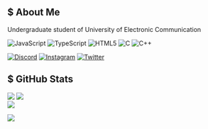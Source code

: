 ## $ About Me
Undergraduate student of University of Electronic Communication

![JavaScript](https://img.shields.io/badge/javascript-%23323330.svg?style=for-the-badge&logo=javascript&logoColor=%23F7DF1E) ![TypeScript](https://img.shields.io/badge/typescript-%23007ACC.svg?style=for-the-badge&logo=typescript&logoColor=white) ![HTML5](https://img.shields.io/badge/html5-%23E34F26.svg?style=for-the-badge&logo=html5&logoColor=white) ![C](https://img.shields.io/badge/c-%2300599C.svg?style=for-the-badge&logo=c&logoColor=white)  ![C++](https://img.shields.io/badge/c++-%2300599C.svg?style=for-the-badge&logo=c%2B%2B&logoColor=white)

[![Discord](https://img.shields.io/badge/Discord-%237289DA.svg?logo=discord&logoColor=white)](https://discord.gg/Mimi1008_tech) [![Instagram](https://img.shields.io/badge/Instagram-%23E4405F.svg?logo=Instagram&logoColor=white)](https://instagram.com/mimi_chan_uec) [![Twitter](https://img.shields.io/badge/Twitter-%231DA1F2.svg?logo=Twitter&logoColor=white)](https://twitter.com/mimi_chan_uec) 

## $ GitHub Stats
![](https://github-readme-streak-stats.herokuapp.com/?user=mimi-chan-uec&theme=nord&hide_border=true)
![](https://github-readme-stats.vercel.app/api?username=mimi-chan-uec&theme=nord&hide_border=true&include_all_commits=true&count_private=true)<br/>
![](https://github-readme-stats.vercel.app/api/top-langs/?username=mimi-chan-uec&theme=nord&hide_border=true&include_all_commits=true&count_private=true&layout=compact)

![](https://github-profile-trophy.vercel.app/?username=mimi-chan-uec&theme=nord&no-frame=true&no-bg=false&margin-w=4)

<!-- Proudly created with GPRM ( https://gprm.itsvg.in ) -->
